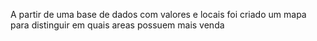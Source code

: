 A partir de uma base de dados com valores e locais foi criado um mapa para distinguir em quais areas possuem mais venda

